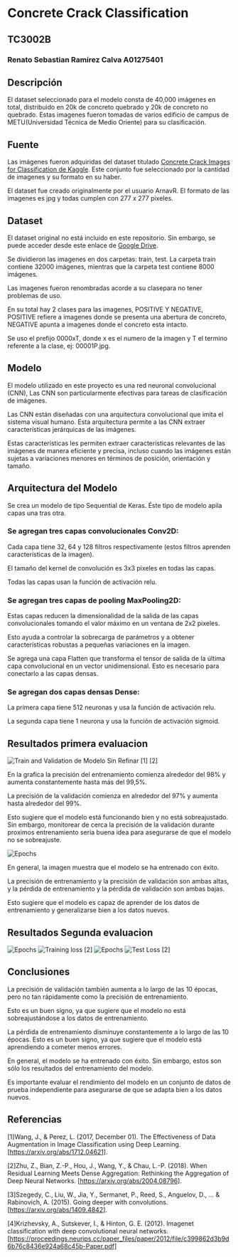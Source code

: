 # Concrete Crack Classification
## TC3002B
### Renato Sebastian Ramírez Calva A01275401
## Descripción
El dataset seleccionado para el modelo consta de 40,000 imágenes en total, distribuido en 20k de concreto quebrado y 20k de concreto no quebrado. Estas imagenes fueron tomadas de varios edificio de campus de METU(Universidad Técnica de Medio Oriente) para su clasificación.
## Fuente
Las imágenes fueron adquiridas del dataset titulado [Concrete Crack Images for Classification de Kaggle](https://www.kaggle.com/datasets/arnavr10880/concrete-crack-images-for-classification?select=Negative). 
Este conjunto fue seleccionado por la cantidad de imagenes y su formato en su haber.

El dataset fue creado originalmente por el usuario ArnavR. El formato de las imagenes es jpg y todas cumplen con 277 x 277 pixeles.


## Dataset
El dataset original no está incluido en este repositorio. Sin embargo, se puede acceder desde este enlace de [Google Drive](https://drive.google.com/drive/folders/1esR6ZMOZ3Ljps-FKKPdS_Y1fAdb_qZ6E?ths=true).

Se dividieron las imagenes en dos carpetas: train, test. La carpeta train contiene 32000 imágenes, mientras que la carpeta test contiene 8000 imágenes. 

Las imagenes fueron renombradas acorde a su clasepara no tener problemas de uso. 

En su total hay 2 clases para las imagenes, POSITIVE Y NEGATIVE, POSITIVE refiere a imagenes donde se presenta una abertura de concreto, NEGATIVE apunta a imagenes donde el concreto esta intacto.

Se uso el prefijo 0000xT, donde x es el numero de la imagen y T el termino referente a la clase, ej: 00001P.jpg.

## Modelo
El modelo utilizado en este proyecto es una red neuronal convolucional (CNN), Las CNN son particularmente efectivas para tareas de clasificación de imágenes.

Las CNN están diseñadas con una arquitectura convolucional que imita el sistema visual humano. Esta arquitectura permite a las CNN extraer características jerárquicas de las imágenes.

Estas características les permiten extraer características relevantes de las imágenes de manera eficiente y precisa, incluso cuando las imágenes están sujetas a variaciones menores en términos de posición, orientación y tamaño.

## Arquitectura del Modelo
Se crea un modelo de tipo Sequential de Keras. Éste tipo de modelo apila capas una tras otra.

### Se agregan tres capas convolucionales Conv2D:

Cada capa tiene 32, 64 y 128 filtros respectivamente (estos filtros aprenden características de la imagen).

El tamaño del kernel de convolución es 3x3 pixeles en todas las capas.

Todas las capas usan la función de activación relu.

### Se agregan tres capas de pooling MaxPooling2D:

Estas capas reducen la dimensionalidad de la salida de las capas convolucionales tomando el valor máximo en un ventana de 2x2 pixeles.

Esto ayuda a controlar la sobrecarga de parámetros y a obtener características robustas a pequeñas variaciones en la imagen.

Se agrega una capa Flatten que transforma el tensor de salida de la última capa convolucional en un vector unidimensional. Esto es necesario para conectarlo a las capas densas.

### Se agregan dos capas densas Dense:

La primera capa tiene 512 neuronas y usa la función de activación relu.

La segunda capa tiene 1 neurona y usa la función de activación sigmoid.

## Resultados primera evaluacion
![Train and Validation de Modelo Sin Refinar](./img/Accuracy.png) [1] [2]


En la grafica la precisión del entrenamiento comienza alrededor del 98% y aumenta constantemente hasta más del 99,5%. 

La precisión de la validación comienza en alrededor del 97% y aumenta hasta alrededor del 99%. 

Esto sugiere que el modelo está funcionando bien y no está sobreajustado. Sin embargo, monitorear de cerca la precisión de la validación durante proximos entrenamiento seria buena idea para asegurarse de que el modelo no se sobreajuste.

![Epochs](./img/AccuracyModel.png)

En general, la imagen muestra que el modelo se ha entrenado con éxito. 

La precisión de entrenamiento y la precisión de validación son ambas altas, y la pérdida de entrenamiento y la pérdida de validación son ambas bajas. 

Esto sugiere que el modelo es capaz de aprender de los datos de entrenamiento y generalizarse bien a los datos nuevos.

## Resultados Segunda evaluacion


![Epochs](./img/Table.png)
![Training loss](./img/TrainingLoss.png) [2]
![Epochs](./img/Trainingaccuracy.png)
![Test Loss](./img/TestLoss.png) [2]

## Conclusiones 

La precisión de validación también aumenta a lo largo de las 10 épocas, pero no tan rápidamente como la precisión de entrenamiento. 

Esto es un buen signo, ya que sugiere que el modelo no está sobreajustándose a los datos de entrenamiento.

La pérdida de entrenamiento disminuye constantemente a lo largo de las 10 épocas. Esto es un buen signo, ya que sugiere que el modelo está aprendiendo a cometer menos errores.

En general, el modelo se ha entrenado con éxito. Sin embargo, estos son sólo los resultados del entrenamiento del modelo. 

Es importante evaluar el rendimiento del modelo en un conjunto de datos de prueba independiente para asegurarse de que se adapta bien a los datos nuevos.

## Referencias
[1]Wang, J., & Perez, L. (2017, December 01). The Effectiveness of Data Augmentation in Image Classification using Deep Learning. [https://arxiv.org/abs/1712.04621].

[2]Zhu, Z., Bian, Z.-P., Hou, J., Wang, Y., & Chau, L.-P. (2018). When Residual Learning Meets Dense Aggregation: Rethinking the Aggregation of Deep Neural Networks. [https://arxiv.org/abs/2004.08796].

[3]Szegedy, C., Liu, W., Jia, Y., Sermanet, P., Reed, S., Anguelov, D., ... & Rabinovich, A. (2015). Going deeper with convolutions. [https://arxiv.org/abs/1409.4842].

[4]Krizhevsky, A., Sutskever, I., & Hinton, G. E. (2012). Imagenet classification with deep convolutional neural networks.[https://proceedings.neurips.cc/paper_files/paper/2012/file/c399862d3b9d6b76c8436e924a68c45b-Paper.pdf]


